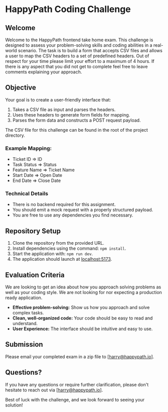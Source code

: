 # HappyPath Coding Challenge

## Welcome
Welcome to the HappyPath frontend take home exam. This challenge is designed to assess your problem-solving skills and coding abilities in a real-world scenario. The task is to build a form that accepts CSV files and allows a user to map the CSV headers to a set of predefined headers. Out of respect for your time please limit your effort to a maximum of 4 hours. If there is any aspect that you did not get to complete feel free to leave comments explaining your approach.

## Objective
Your goal is to create a user-friendly interface that:
1. Takes a CSV file as input and parses the headers.
2. Uses these headers to generate form fields for mapping.
3. Parses the form data and constructs a POST request payload.

The CSV file for this challenge can be found in the root of the project directory.

### Example Mapping:
- Ticket ID => ID
- Task Status => Status
- Feature Name => Ticket Name
- Start Date => Open Date
- End Date => Close Date

### Technical Details
- There is no backend required for this assignment.
- You should emit a mock request with a properly structured payload.
- You are free to use any dependencies you find necessary.

## Repository Setup
1. Clone the repository from the provided URL.
2. Install dependencies using the command: `npm install`.
3. Start the application with: `npm run dev`.
4. The application should launch at [localhost:5173](http://localhost:5173/).

## Evaluation Criteria
We are looking to get an idea about how you approach solving problems as well as your coding style. We are not looking for nor expecting a production ready application.

- **Effective problem-solving:** Show us how you approach and solve complex tasks.
- **Clean, well-organized code:** Your code should be easy to read and understand.
- **User Experience:** The interface should be intuitive and easy to use.

## Submission
Please email your completed exam in a zip file to [harry@happypath.io].

## Questions?
If you have any questions or require further clarification, please don't hesitate to reach out via [harry@happypath.io].

Best of luck with the challenge, and we look forward to seeing your solution!
